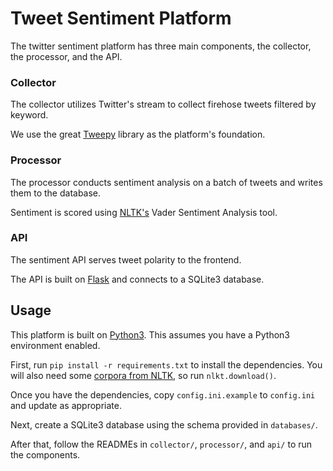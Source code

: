 # Tweet Sentiment Platform

The twitter sentiment platform has three main components, the collector, the processor,
and the API.

### Collector
The collector utilizes Twitter's stream to collect firehose tweets filtered by keyword.

We use the great [Tweepy](http://www.tweepy.org/) library as the platform's foundation.

### Processor
The processor conducts sentiment analysis on a batch of tweets and writes them to the database.

Sentiment is scored using [NLTK's](http://www.nltk.org/) Vader Sentiment Analysis tool.

### API
The sentiment API serves tweet polarity to the frontend.  

The API is built on [Flask](http://flask.pocoo.org/) and connects to a SQLite3 database.

## Usage
This platform is built on [Python3](https://www.python.org/download/releases/3.0/). This assumes
you have a Python3 environment enabled.

First, run `pip install -r requirements.txt` to install the dependencies. You will also
need some [corpora from NLTK](http://www.nltk.org/data.html), so run `nlkt.download()`.

Once you have the dependencies, copy `config.ini.example` to `config.ini` and update as
appropriate.

Next, create a SQLite3 database using the schema provided in `databases/`.

After that, follow the READMEs in `collector/`, `processor/`, and `api/` to run
the components.